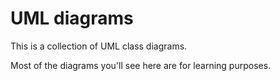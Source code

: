 # UML diagrams

This is a collection of UML class diagrams.

Most of the diagrams you'll see here are for learning purposes.

